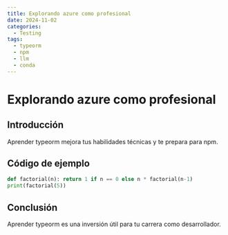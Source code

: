 ```yaml
---
title: Explorando azure como profesional
date: 2024-11-02
categories:
  - Testing
tags:
  - typeorm
  - npm
  - llm
  - conda
---
```


# Explorando azure como profesional

## Introducción

Aprender typeorm mejora tus habilidades técnicas y te prepara para npm.

## Código de ejemplo

```python
def factorial(n): return 1 if n == 0 else n * factorial(n-1)
print(factorial(5))
```

## Conclusión

Aprender typeorm es una inversión útil para tu carrera como desarrollador.